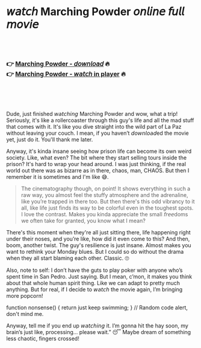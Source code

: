 <h1>𝘸𝘢𝘵𝘤𝘩 Marching Powder 𝘰𝘯𝘭𝘪𝘯𝘦 𝘧𝘶𝘭𝘭 𝘮𝘰𝘷𝘪𝘦</h1>


<br><br>

<h3>👉 <a href="https://Richards-enlinarpi1983.github.io/czcvwhmeyo/">Marching Powder - 𝘥𝘰𝘸𝘯𝘭𝘰𝘢𝘥</a> 🔥<br>
👉 <a href="https://Richards-enlinarpi1983.github.io/czcvwhmeyo/">Marching Powder - 𝘸𝘢𝘵𝘤𝘩 in player</a> 🔥
</h3>



<br><br><br>


Dude, just finished 𝘸𝘢𝘵𝘤𝘩𝘪𝘯𝘨 Marching Powder and wow, what a trip! Seriously, it's like a rollercoaster through this guy's life and all the mad stuff that comes with it. It's like you dive straight into the wild part of La Paz without leaving your couch. I mean, if you haven’t 𝘥𝘰𝘸𝘯𝘭𝘰𝘢𝘥ed the movie yet, just do it. You'll thank me later.

Anyway, it's kinda insane seeing how prison life can become its own weird society. Like, what even? The bit where they start selling tours inside the prison? It's hard to wrap your head around. I was just thinking, if the real world out there was as bizarre as in there, chaos, man, CHAOS. But then I remember it is sometimes and I'm like 😅.

> The cinematography though, on point! It shows everything in such a raw way, you almost feel the stuffy atmosphere and the adrenaline, like you’re trapped in there too. But then there's this odd vibrancy to it all, like life just finds its way to be colorful even in the toughest spots. I love the contrast. Makes you kinda appreciate the small 𝘧𝘳𝘦𝘦doms we often take for granted, you know what I mean?

There's this moment when they're all just sitting there, life happening right under their noses, and you’re like, how did it even come to this? And then, boom, another twist. The guy's resilience is just insane. Almost makes you want to rethink your Monday blues. But I could so do without the drama when they all start blaming each other. Classic. 🙄

Also, note to self: I don’t have the guts to play poker with anyone who’s spent time in San Pedro. Just saying. But I mean, c’mon, it makes you think about that whole human spirit thing. Like we can adapt to pretty much anything. But for real, if I decide to 𝘸𝘢𝘵𝘤𝘩 the movie again, I’m bringing more popcorn!

function nonsense() { return just keep swimming; } // Random code alert, don't mind me.

Anyway, tell me if you end up 𝘸𝘢𝘵𝘤𝘩𝘪𝘯𝘨 it. I’m gonna hit the hay soon, my brain’s just like, processing... please wait.” 😴 Maybe dream of something less chaotic, fingers crossed!
